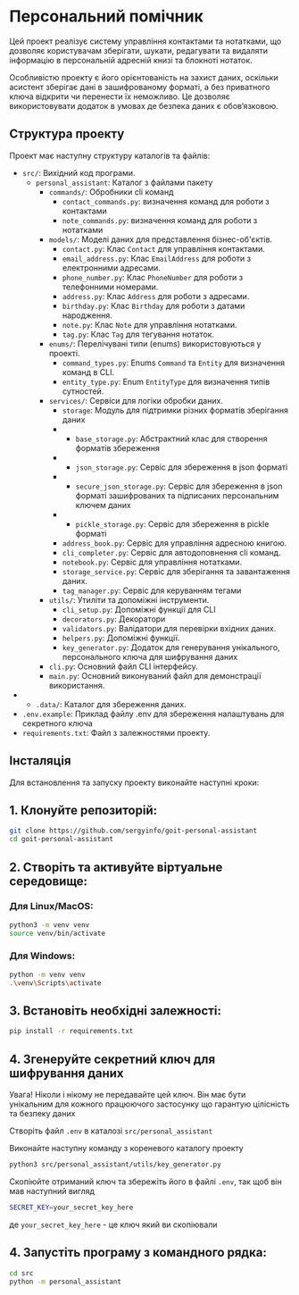 # Персональний помічник

Цей проект реалізує систему управління контактами та нотатками, що дозволяє користувачам зберігати, шукати, редагувати та видаляти інформацію в персональній адресній книзі та блокноті нотаток.

Особливістю проекту є його орієнтованість на захист даних, оскільки асистент зберігає дані в зашифрованому форматі, а без приватного ключа відкрити чи перенести їх неможливо.
Це дозволяє використовувати додаток в умовах де безпека даних є обов‘язковою.

## Структура проекту

Проект має наступну структуру каталогів та файлів:

- `src/`: Вихідний код програми.
  - `personal_assistant`: Каталог з файлами пакету
    - `commands/`: Обробники cli команд
      - `contact_commands.py`: визначення команд для роботи з контактами
      - `note_commands.py`: визначення команд для роботи з нотатками
    - `models/`: Моделі даних для представлення бізнес-об'єктів.
      - `contact.py`: Клас `Contact` для управління контактами.
      - `email_address.py`: Клас `EmailAddress` для роботи з електронними адресами.
      - `phone_number.py`: Клас `PhoneNumber` для роботи з телефонними номерами.
      - `address.py`: Клас `Address` для роботи з адресами.
      - `birthday.py`: Клас `Birthday` для роботи з датами народження.
      - `note.py`: Клас `Note` для управління нотатками.
      - `tag.py`: Клас `Tag` для тегування нотаток.
    - `enums/`: Перелічувані типи (enums) використовуються у проекті.
      - `command_types.py`: Enums `Command` та `Entity` для визначення команд в CLI.
      - `entity_type.py`: Enum `EntityType` для визначення типів сутностей.
    - `services/`: Сервіси для логіки обробки даних.
      - `storage`: Модуль для підтримки різних форматів зберігання даних 
      - - `base_storage.py`: Абстрактний клас для створення форматів збереження
      - - `json_storage.py`: Сервіс для збереження в json форматі
      - - `secure_json_storage.py`: Сервіс для збереження в json форматі зашифрованих та підписаних персональним ключем даних
      - - `pickle_storage.py`: Сервіс для збереження в pickle форматі
      - `address_book.py`: Сервіс для управління адресною книгою.
      - `cli_completer.py`: Сервіс для автодоповнення cli команд.
      - `notebook.py`: Сервіс для управління нотатками.
      - `storage_service.py`: Сервіс для зберігання та завантаження даних.  
      - `tag_manager.py`: Сервіс для керуванням тегами
    - `utils/`: Утиліти та допоміжні інструменти.
      - `cli_setup.py`: Допоміжні функції для CLI
      - `decorators.py`: Декоратори
      - `validators.py`: Валідатори для перевірки вхідних даних.
      - `helpers.py`: Допоміжні функції.
      - `key_generator.py`: Додаток для генерування унікального, персонального ключа для шифрування даних
    - `cli.py`: Основний файл CLI інтерфейсу.
    - `main.py`: Основний виконуваний файл для демонстрації використання.
- - `.data/`: Каталог для збереження даних.
- `.env.example`: Приклад файлу .env для збереження налаштувань для секретного ключа
- `requirements.txt`: Файл з залежностями проекту.

## Інсталяція

Для встановлення та запуску проекту виконайте наступні кроки:

## 1. Клонуйте репозиторій:
  ```bash
  git clone https://github.com/sergyinfo/goit-personal-assistant
  cd goit-personal-assistant
  ```

## 2. Створіть та активуйте віртуальне середовище:
   ### Для Linux/MacOS:
    
  ```bash
  python3 -m venv venv
  source venv/bin/activate
  ```

   ### Для Windows:

  ```bash
  python -m venv venv
  .\venv\Scripts\activate
  ```

## 3. Встановіть необхідні залежності:
  ```bash
  pip install -r requirements.txt
  ```

## 4. Згенеруйте секретний ключ для шифрування даних
Увага! Ніколи і нікому не передавайте цей ключ. Він має бути унікальним для кожного працюючого застосунку
що гарантую цілісність та безпеку даних

Створіть файл `.env` в каталозі `src/personal_assistant`

Виконайте наступну команду з кореневого каталогу проекту

  ```bash
  python3 src/personal_assistant/utils/key_generator.py
  ```

Скопіюйте отриманий ключ та збережіть його в файлі `.env`, так щоб він мав наступний вигляд
  ```bash
  SECRET_KEY=your_secret_key_here
  ```

де `your_secret_key_here` - це ключ який ви скопіювали


## 4. Запустіть програму з командного рядка:
  ```bash
  cd src
  python -m personal_assistant
  ```
